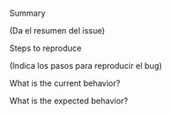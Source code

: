 Summary

(Da el resumen del issue)

Steps to reproduce

(Indica los pasos para reproducir el bug)

What is the current behavior?

What is the expected behavior?